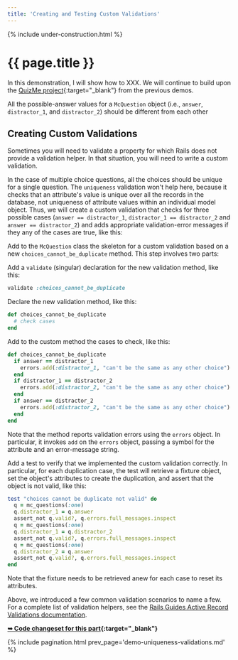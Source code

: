 ```yaml
---
title: 'Creating and Testing Custom Validations'
---
```


{% include under-construction.html %}

# {{ page.title }}

In this demonstration, I will show how to XXX. We will continue to build upon the [QuizMe project](https://github.com/human-se/quiz-me-2020){:target="_blank"} from the previous demos.

All the possible-answer values for a `McQuestion` object (i.e., `answer`, `distractor_1`, and `distractor_2`) should be different from each other

## Creating Custom Validations

Sometimes you will need to validate a property for which Rails does not provide a validation helper. In that situation, you will need to write a custom validation.

In the case of multiple choice questions, all the choices should be unique for a single question. The `uniqueness` validation won't help here, because it checks that an attribute's value is unique over all the records in the database, not uniqueness of attribute values within an individual model object. Thus, we will create a custom validation that checks for three possible cases (`answer == distractor_1`, `distractor_1 == distractor_2` and `answer == distractor_2`) and adds appropriate validation-error messages if they any of the cases are true, like this:

Add to the `McQuestion` class the skeleton for a custom validation based on a new `choices_cannot_be_duplicate` method. This step involves two parts:

Add a `validate` (singular) declaration for the new validation method, like this:

```ruby
validate :choices_cannot_be_duplicate
```

Declare the new validation method, like this:

```ruby
def choices_cannot_be_duplicate
  # check cases
end
```

Add to the custom method the cases to check, like this:

```ruby
def choices_cannot_be_duplicate
  if answer == distractor_1
    errors.add(:distractor_1, "can't be the same as any other choice")
  end
  if distractor_1 == distractor_2
    errors.add(:distractor_2, "can't be the same as any other choice")
  end
  if answer == distractor_2
    errors.add(:distractor_2, "can't be the same as any other choice")
  end
end
```

Note that the method reports validation errors using the `errors` object. In particular, it invokes `add` on the `errors` object, passing a symbol for the attribute and an error-message string.

Add a test to verify that we implemented the custom validation correctly. In particular, for each duplication case, the test will retrieve a fixture object, set the object's attributes to create the duplication, and assert that the object is not valid, like this:

```ruby
test "choices cannot be duplicate not valid" do
  q = mc_questions(:one)
  q.distractor_1 = q.answer
  assert_not q.valid?, q.errors.full_messages.inspect
  q = mc_questions(:one)
  q.distractor_1 = q.distractor_2
  assert_not q.valid?, q.errors.full_messages.inspect
  q = mc_questions(:one)
  q.distractor_2 = q.answer
  assert_not q.valid?, q.errors.full_messages.inspect
end
```

Note that the fixture needs to be retrieved anew for each case to reset its attributes.

Above, we introduced a few common validation scenarios to name a few. For a complete list of validation helpers, see the [Rails Guides Active Record Validations documentation](https://guides.rubyonrails.org/active_record_validations.html).

**[➥ Code changeset for this part](xxx){:target="_blank"}**

{% include pagination.html prev_page='demo-uniqueness-validations.md' %}
